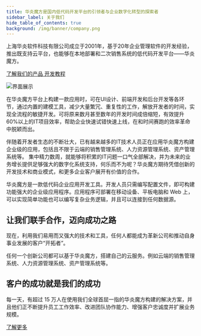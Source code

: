 ```yaml
---
title: 华炎魔方是国内低代码开发平台的引领者与企业数字化转型的探索者
sidebar_label: 关于我们
hide_table_of_contents: true
background: /img/banner/company.png
---
```


上海华炎软件科技有限公司成立于2001年，基于20年企业管理软件的开发经验，推出既支持云平台，也能够在本地部署和二次销售系统的低代码开发平台——华炎魔方。

<a class="slds-button slds-button_brand slds-m-right_medium slds-var-p-vertical_xx-small" href="/platform/" >
了解我们的产品
</a>

<a class="slds-button slds-button_brand slds-m-right_medium slds-var-p-vertical_xx-small" href="/developer/guide/" >
开发教程
</a>

![界面展示](/assets/mac_ipad_iphone_list.png)

在华炎魔方平台上构建一款应用时，可在UI设计、前端开发和后台开发等各环节，通过内置的建模工具，减少大量繁冗、重复性的工作，解放开发者的时间，实现全流程的敏捷开发。可将原来数月甚至数年的开发时间成倍缩短，有效提升60%以上的IT项目效率，帮助企业快速试错快速上线，在和时间赛跑的效率革命中脱颖而出。

伴随着开发者生态的不断壮大，已有越来越多的IT技术人员正在应用华炎魔方构建企业级的应用，包括且不限于云端的销售管理系统、人力资源管理系统、资产管理系统等。
集中精力数周，就能够将积累的IT问题一口气全部解决，并为未来的业务增长提供足够强大的数字化系统支持，何乐而不为呢？华炎魔方期待凭借创新的开发技术和商业模式，和更多企业客户展开有价值的合作。

华炎魔方是一款低代码企业应用开发工具。开发人员只需编写配置文件，即可构建功能强大的企业级应用程序。应用程序可部署在移动设备、平板电脑和 Web 上，可以实现简单功能也可以编写复杂业务逻辑，并且可以连接到任何数据源。

## 让我们联手合作，迈向成功之路

现在，利用我们易用而又强大的技术和工具，任何人都能成为革新公司和推动自身事业发展的客户“开拓者”。

任何一个创新公司都可以基于华炎魔方，搭建自己的云服务。例如云端的销售管理系统、人力资源管理系统、资产管理系统等。

## 客户的成功就是我们的成功

每一天，有超过 15 万人在使用我们全球首屈一指的华炎魔方构建的解决方案，并且他们正不断提升员工工作效率、改进团队协作能力、增强客户忠诚度并扩展业务规模。

[了解更多](/company/customers)